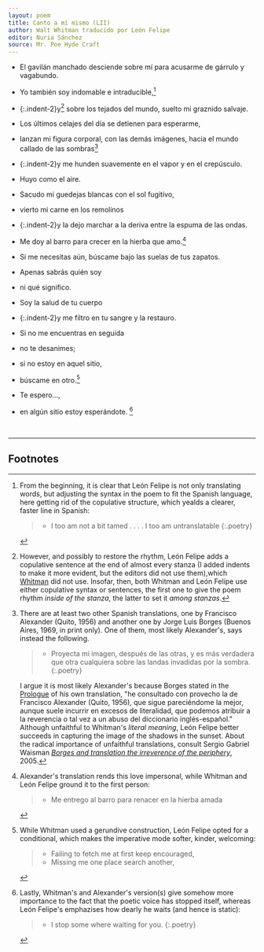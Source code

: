 ```yaml
---
layout: poem
title: Canto a mí mismo (LII)
author: Walt Whitman traducido por León Felipe 
editor: Nuria Sánchez
source: Mr. Poe Hyde Craft
---
```


- El gavilán manchado desciende sobre mí para acusarme de gárrulo y vagabundo. 
- Yo también soy indomable e intraducible,[^fn1]
- {:.indent-2}y[^fn2] sobre los tejados del mundo, suelto mi graznido salvaje. 
  
- Los últimos celajes del día se detienen para esperarme,
- lanzan mi figura corporal, con las demás imágenes, hacia el mundo callado de las sombras[^fn3]
- {:.indent-2}y me hunden suavemente en el vapor y en el crepúsculo.

- Huyo como el aire.
- Sacudo mi guedejas blancas con el sol fugitivo,
- vierto mi carne en los remolinos
- {:.indent-2}y la dejo marchar a la deriva entre la espuma de las ondas.

- Me doy al barro para crecer en la hierba que amo.[^fn4]
- Si me necesitas aún, búscame bajo las suelas de tus zapatos.
  
- Apenas sabrás quién soy
- ni qué significo.
- Soy la salud de tu cuerpo
- {:.indent-2}y me filtro en tu sangre y la restauro.

- Si no me encuentras en seguida
- no te desanimes;
- si no estoy en aquel sitio,
- búscame en otro.[^fn5]
- Te espero...,
- en algún sitio estoy esperándote. [^fn6]

<br>

---

## Footnotes

[^fn1]:

	From the beginning, it is clear that León Felipe is not only translating words, but adjusting the syntax
 in the poem to fit the Spanish language, here getting rid of the copulative structure, which yealds a clearer, faster line in Spanish:

	> - I too am not a bit tamed . . . . I too am untranslatable
	{:.poetry}

[^fn2]: However, and possibly to restore the rhythm, León Felipe adds a copulative sentence at the end of almost every stanza (I added indents to make it more evident, but the editors did not use them),which [Whitman](https://whitmanarchive.org/item/uva.00570) did not use. Insofar, then, both Whitman and León Felipe use either copulative syntax or sentences, the first one to give the poem rhythm *inside of the stanza*, the latter to set it *among stanzas*.

[^fn3]: 

	There are at least two other Spanish translations, one by Francisco Alexander (Quito, 1956) and another one by Jorge Luis Borges (Buenos Aires, 1969, in print 		only). One of them, most likely Alexander's, says instead the following. 
	
	> - Proyecta mi imagen, después de las otras, y es más verdadera que otra cualquiera sobre las landas invadidas por la sombra.
	 {:.poetry}

	I argue it is most likely Alexander's because Borges stated in the [Prologue](https://circulodepoesia.com/2019/05/jorge-luis-borges-sobre-walt-whitman/) of his own 	translation, "he consultado con provecho la de Francisco Alexander (Quito, 1956), que sigue pareciéndome la mejor, aunque suele incurrir en excesos de literalidad, 	que podemos atribuir a la reverencia o tal vez a un abuso del diccionario inglés-español." Although unfaithful to Whitman's *literal meaning*, León Felipe better 	succeeds in capturing the image of the shadows in the sunset. About the radical importance of unfaithful translations, consult Sergio Gabriel Waisman [*Borges and 	translation the irreverence of the periphery*](https://search.library.yale.edu/catalog/13555204), 2005.
 	
[^fn4]: Alexander's translation rends this love impersonal, while Whitman and León Felipe ground it to the first person:
	> - Me entrego al barro para renacer en la hierba amada
 	
  
[^fn5]:  While Whitman used a gerundive construction, León Felipe opted for a conditional, which makes the imperative mode softer, kinder, welcoming:

	> - Failing to fetch me at first keep encouraged,
	> - Missing me one place search another,
 

  [^fn6]: Lastly, Whitman's and Alexander's version(s) give somehow more importance to the fact that the poetic voice has stopped itself, whereas León Felipe's emphazises how dearly he waits (and hence is static):
	> - I stop some where waiting for you.
	 {:.poetry}
 
 
	
 


